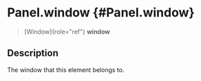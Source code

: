 Panel.window {#Panel.window}
============

> [Window]{role="ref"} **window**

Description
-----------

The window that this element belongs to.
